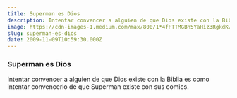 ```yaml
---
title: Superman es Dios
description: Intentar convencer a alguien de que Dios existe con la Biblia es como intentar convencerlo de que Superman existe con sus comics.
image: https://cdn-images-1.medium.com/max/800/1*4fFTTMGBn5YaHiz3RgkdKw.jpeg
slug: superman-es-dios
date: 2009-11-09T10:59:30.000Z
---
```


### Superman es Dios

Intentar convencer a alguien de que Dios existe con la Biblia es como intentar convencerlo de que Superman existe con sus comics.
